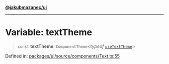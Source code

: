 [**@jakubmazanec/ui**](../README.md)

---

# Variable: textTheme

> `const` **textTheme**: `ComponentTheme`\<_typeof_ [`useTextTheme`](../functions/useTextTheme.md)\>

Defined in:
[packages/ui/source/components/Text.ts:55](https://github.com/jakubmazanec/tools/blob/adfe44f908094c1d1cdf19837842b33066bbd9d7/packages/ui/source/components/Text.ts#L55)
